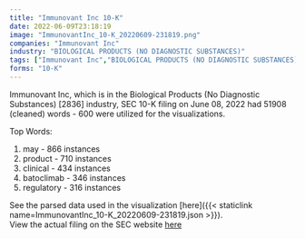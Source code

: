 ```yaml
---
title: "Immunovant Inc 10-K"
date: 2022-06-09T23:18:19
image: "ImmunovantInc_10-K_20220609-231819.png"
companies: "Immunovant Inc"
industry: "BIOLOGICAL PRODUCTS (NO DIAGNOSTIC SUBSTANCES)"
tags: ["Immunovant Inc","BIOLOGICAL PRODUCTS (NO DIAGNOSTIC SUBSTANCES)","06-08-2022","10-K"]
forms: "10-K"
---
```

Immunovant Inc, which is in the Biological Products (No Diagnostic Substances) [2836] industry, SEC 10-K filing on June 08, 2022 had 51908 (cleaned) words - 600 were utilized for the visualizations.

Top Words:
1. may - 866 instances
2. product - 710 instances
3. clinical - 434 instances
4. batoclimab - 346 instances
5. regulatory - 316 instances


See the parsed data used in the visualization [here]({{< staticlink name=ImmunovantInc_10-K_20220609-231819.json >}}).  
View the actual filing on the SEC website [here](https://www.sec.gov/Archives/edgar/data/1764013/0001764013-22-000059.txt)